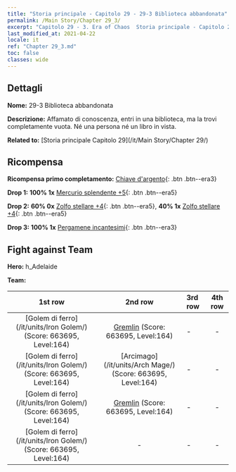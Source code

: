 ```yaml
---
title: "Storia principale - Capitolo 29 - 29-3 Biblioteca abbandonata"
permalink: /Main Story/Chapter 29_3/
excerpt: "Capitolo 29 - 3. Era of Chaos  Storia principale - Capitolo 29_3. 29-3 Biblioteca abbandonata"
last_modified_at: 2021-04-22
locale: it
ref: "Chapter 29_3.md"
toc: false
classes: wide
---
```


## Dettagli

 **Nome:** 29-3 Biblioteca abbandonata

 **Descrizione:** Affamato di conoscenza, entri in una biblioteca, ma la trovi completamente vuota. Né una persona né un libro in vista.

 **Related to:** [Storia principale Capitolo 29](/it/Main Story/Chapter 29/)

## Ricompensa

 **Ricompensa primo completamento:** [Chiave d'argento](/ItemsIT/con_693/){: .btn .btn--era3}

 **Drop 1:** **100% 1x** [Mercurio splendente +5](/ItemsIT/mat_98/){: .btn .btn--era5}

 **Drop 2:** **60% 0x** [Zolfo stellare +4](/ItemsIT/mat_92/){: .btn .btn--era5}, **40% 1x** [Zolfo stellare +4](/ItemsIT/mat_92/){: .btn .btn--era5}

 **Drop 3:** **100% 1x** [Pergamene incantesimi](/ItemsIT/con_694/){: .btn .btn--era3}


## Fight against Team
 **Hero:** h_Adelaide

 **Team:**


  | 1st row | 2nd row | 3rd row | 4th row |
  |:----:|:----:|:----|:----:|
  | [Golem di ferro](/it/units/Iron Golem/) (Score: 663695, Level:164)  | [Gremlin](/it/units/Gremlin/) (Score: 663695, Level:164)  | - | - |
  | [Golem di ferro](/it/units/Iron Golem/) (Score: 663695, Level:164)  | [Arcimago](/it/units/Arch Mage/) (Score: 663695, Level:164)  | - | - |
  | [Golem di ferro](/it/units/Iron Golem/) (Score: 663695, Level:164)  | [Gremlin](/it/units/Gremlin/) (Score: 663695, Level:164)  | - | - |
  | [Golem di ferro](/it/units/Iron Golem/) (Score: 663695, Level:164)  | - | - | - |


